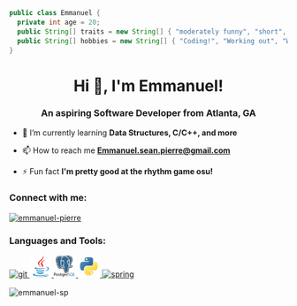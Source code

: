 ```java
public class Emmanuel {
  private int age = 20;
  public String[] traits = new String[] { "moderately funny", "short", "male" };
  public String[] hobbies = new String[] { "Coding!", "Working out", "Watching Anime", "Listening to music", "Walking" };
}
```
<h1 align="center">Hi 👋, I'm Emmanuel!</h1>
<h3 align="center">An aspiring Software Developer from Atlanta, GA</h3>

- 🌱 I’m currently learning **Data Structures, C/C++, and more**

- 📫 How to reach me **Emmanuel.sean.pierre@gmail.com**

- ⚡ Fun fact **I'm pretty good at the rhythm game osu!**

<h3 align="left">Connect with me:</h3>
<p align="left">
<a href="https://linkedin.com/in/emmanuel-pierre" target="blank"><img align="center" src="https://raw.githubusercontent.com/rahuldkjain/github-profile-readme-generator/master/src/images/icons/Social/linked-in-alt.svg" alt="emmanuel-pierre" height="30" width="40" /></a>
</p>

<h3 align="left">Languages and Tools:</h3>
<p align="left"> <a href="https://git-scm.com/" target="_blank" rel="noreferrer"> <img src="https://www.vectorlogo.zone/logos/git-scm/git-scm-icon.svg" alt="git" width="40" height="40"/> </a> <a href="https://www.java.com" target="_blank" rel="noreferrer"> <img src="https://raw.githubusercontent.com/devicons/devicon/master/icons/java/java-original.svg" alt="java" width="40" height="40"/> </a> <a href="https://www.postgresql.org" target="_blank" rel="noreferrer"> <img src="https://raw.githubusercontent.com/devicons/devicon/master/icons/postgresql/postgresql-original-wordmark.svg" alt="postgresql" width="40" height="40"/> </a> <a href="https://www.python.org" target="_blank" rel="noreferrer"> <img src="https://raw.githubusercontent.com/devicons/devicon/master/icons/python/python-original.svg" alt="python" width="40" height="40"/> </a> <a href="https://spring.io/" target="_blank" rel="noreferrer"> <img src="https://www.vectorlogo.zone/logos/springio/springio-icon.svg" alt="spring" width="40" height="40"/> </a> </p>

<p><img align="center" src="https://github-readme-stats.vercel.app/api/top-langs?username=emmanuel-sp&show_icons=true&locale=en&layout=compact" alt="emmanuel-sp" /></p>
